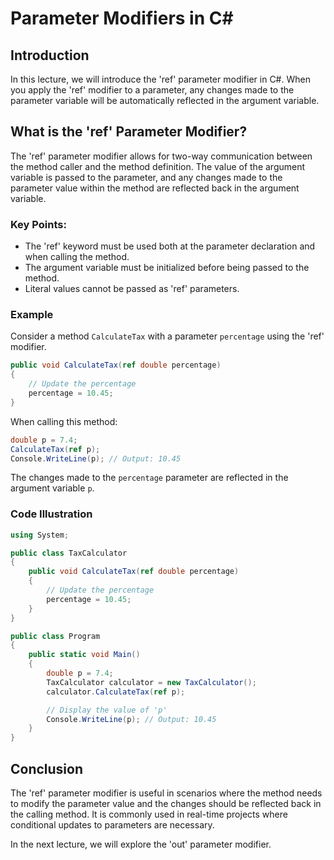 
# Parameter Modifiers in C#

## Introduction
In this lecture, we will introduce the 'ref' parameter modifier in C#. When you apply the 'ref' modifier to a parameter, any changes made to the parameter variable will be automatically reflected in the argument variable.

## What is the 'ref' Parameter Modifier?
The 'ref' parameter modifier allows for two-way communication between the method caller and the method definition. The value of the argument variable is passed to the parameter, and any changes made to the parameter value within the method are reflected back in the argument variable.

### Key Points:
- The 'ref' keyword must be used both at the parameter declaration and when calling the method.
- The argument variable must be initialized before being passed to the method.
- Literal values cannot be passed as 'ref' parameters.

### Example
Consider a method `CalculateTax` with a parameter `percentage` using the 'ref' modifier.

```csharp
public void CalculateTax(ref double percentage)
{
    // Update the percentage
    percentage = 10.45;
}
```

When calling this method:

```csharp
double p = 7.4;
CalculateTax(ref p);
Console.WriteLine(p); // Output: 10.45
```

The changes made to the `percentage` parameter are reflected in the argument variable `p`.

### Code Illustration
```csharp
using System;

public class TaxCalculator
{
    public void CalculateTax(ref double percentage)
    {
        // Update the percentage
        percentage = 10.45;
    }
}

public class Program
{
    public static void Main()
    {
        double p = 7.4;
        TaxCalculator calculator = new TaxCalculator();
        calculator.CalculateTax(ref p);

        // Display the value of 'p'
        Console.WriteLine(p); // Output: 10.45
    }
}
```

## Conclusion
The 'ref' parameter modifier is useful in scenarios where the method needs to modify the parameter value and the changes should be reflected back in the calling method. It is commonly used in real-time projects where conditional updates to parameters are necessary.

In the next lecture, we will explore the 'out' parameter modifier.
